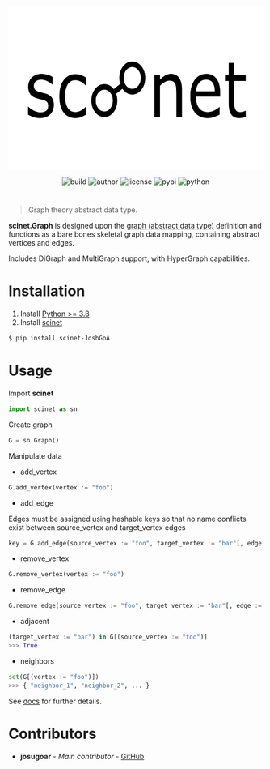 <p align="center">
  <img src="assets/scinet.png" alt="scinet" width="640" height="320" />
</p>

<p align="center">
  <img src="https://img.shields.io/badge/build-passing-blue" alt="build" />
  <img src="https://img.shields.io/badge/author-josugoar-green" alt="author" />
  <img src="https://img.shields.io/badge/license-MIT-red" alt="license" />
  <img src="https://img.shields.io/badge/pypi-v0.4.9-yellow" alt="pypi" />
  <img src="https://img.shields.io/badge/python->=3.8-orange" alt="python" />
</p>

<h1></h1>

> Graph theory abstract data type.

**scinet.Graph** is designed upon the [graph (abstract data type)](https://en.wikipedia.org/wiki/Graph_(abstract_data_type)) definition and functions as a bare bones skeletal graph data mapping, containing abstract vertices and edges.

Includes DiGraph and MultiGraph support, with HyperGraph capabilities.

# Installation

1. Install [Python >= 3.8](https://www.python.org/downloads/)
2. Install [scinet]()
```sh
$ pip install scinet-JoshGoA
```

# Usage

Import **scinet**
```py
import scinet as sn
```

Create graph
```py
G = sn.Graph()
```

Manipulate data

* add_vertex
```py
G.add_vertex(vertex := "foo")
```

* add_edge

Edges must be assigned using hashable keys so that no name conflicts exist between source_vertex and target_vertex edges
```py
key = G.add_edge(source_vertex := "foo", target_vertex := "bar"[, edge := "foobar"])
```

* remove_vertex
```py
G.remove_vertex(vertex := "foo")
```

* remove_edge
```py
G.remove_edge(source_vertex := "foo", target_vertex := "bar"[, edge := "foobar"])")
```

* adjacent
```py
(target_vertex := "bar") in G[(source_vertex := "foo")]
>>> True
```

* neighbors
```py
set(G[(vertex := "foo")])
>>> { "neighbor_1", "neighbor_2", ... }
```

See [docs](docs/scinet.html) for further details.

# Contributors

* **josugoar** - *Main contributor* - [GitHub](https://github.com/josugoar)
